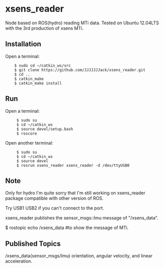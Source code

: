 xsens_reader
============

Node based on ROS(hydro) reading MTi data. Tested on Ubuntu 12.04LTS with the 3rd production of xsens MTi.


Installation
------------
Open a terminal:

        $ sudo cd ~/catkin_ws/src
        $ git clone https://github.com/JJJJJJJack/xsens_reader.git
        $ cd ..
        $ catkin_make
        $ catkin_make install

Run
------------
Open a terminal:

         $ sudo su
         $ cd ~/catkin_ws
         $ source devel/setup.bash
         $ roscore
         
Open another terminal:

         $ sudo su
         $ cd ~/catkin_ws
         $ source devel
         $ rosrun xsens_reader xsens_reader -d /dev/ttyUSB0

Note
------------
Only for hydro
         I'm quite sorry that I'm still working on xsens_reader package compatible with other version of ROS.

Try USB1 USB2 if you can't connect to the port.

xsens_reader publishes the sensor_msgs::Imu message of "/xsens_data".

$ rostopic echo /xsens_data  #to show the message of MTi.

Published Topics
------------
/xsens_data(sensor_msgs/Imu)
         orientation, angular velocity, and linear acceleration.




